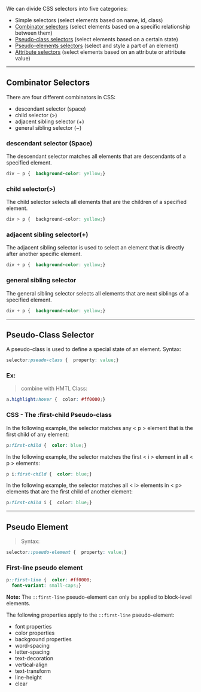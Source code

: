 We can divide CSS selectors into five categories:

- Simple selectors (select elements based on name, id, class)
- [Combinator selectors](https://www.w3schools.com/css/css_combinators.asp) (select elements based on a specific relationship between them)
- [Pseudo-class selectors](https://www.w3schools.com/css/css_pseudo_classes.asp) (select elements based on a certain state)
- [Pseudo-elements selectors](https://www.w3schools.com/css/css_pseudo_elements.asp) (select and style a part of an element)
- [Attribute selectors](https://www.w3schools.com/css/css_attribute_selectors.asp) (select elements based on an attribute or attribute value)


---
## Combinator Selectors

There are four different combinators in CSS:
- descendant selector (space)
- child selector (>)
- adjacent sibling selector (+)
- general sibling selector (~)

### descendant selector (Space)
The descendant selector matches all elements that are descendants of a specified element.
```css
div ~ p {  background-color: yellow;}
```

### child selector(>)
The child selector selects all elements that are the children of a specified element.
```css
div > p {  background-color: yellow;}
```

### adjacent sibling selector(+)
The adjacent sibling selector is used to select an element that is directly after another specific element.
```css
div + p {  background-color: yellow;}
```

### general sibling selector
The general sibling selector selects all elements that are next siblings of a specified element.
```css
div + p {  background-color: yellow;}
```

---
## Pseudo-Class Selector

A pseudo-class is used to define a special state of an element.
Syntax:
```css
selector:pseudo-class {  property: value;}
```
### Ex:
> combine with HMTL Class:

```css
a.highlight:hover {  color: #ff0000;}
```

### CSS - The :first-child Pseudo-class

In the following example, the selector matches any < p > element that is the first child of any element:
```css
p:first-child {  color: blue;}
```

In the following example, the selector matches the first < i > element in all < p >  elements:
```css
p i:first-child {  color: blue;}
```

In the following example, the selector matches all < i> elements in < p> elements that are the first child of another element:
```css
p:first-child i {  color: blue;}
```



---
## Pseudo Element

>Syntax:

```css
selector::pseudo-element {  property: value;}
```

### First-line pseudo element 

```css
p::first-line {  color: #ff0000;  
  font-variant: small-caps;}
```

**Note:** The `::first-line` pseudo-element can only be applied to block-level elements.

The following properties apply to the `::first-line` pseudo-element:

- font properties
- color properties
- background properties
- word-spacing
- letter-spacing
- text-decoration
- vertical-align
- text-transform
- line-height
- clear


